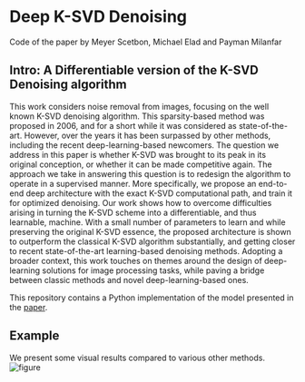 # Deep K-SVD Denoising
Code of the paper by Meyer Scetbon, Michael Elad and Payman Milanfar

## Intro: A Differentiable version of the K-SVD Denoising algorithm

This work considers noise removal from images, focusing on the well known K-SVD denoising algorithm. This sparsity-based method was proposed in 2006, and for a short while it was considered as state-of-the-art. However, over the years it has been surpassed by other methods, including the recent deep-learning-based newcomers. The question we address in this paper is whether K-SVD was brought to its peak in its original conception, or whether it can be made competitive again. The approach we take in answering this question is to redesign the algorithm to operate in a supervised manner. More specifically, we propose an end-to-end deep architecture with the exact K-SVD computational path, and train it for optimized denoising. Our work shows how to overcome difficulties arising in turning the K-SVD scheme into a differentiable, and thus learnable, machine. With a small number of parameters to learn and while preserving the  original K-SVD essence, the proposed architecture is shown to outperform the classical K-SVD algorithm substantially, and getting closer to recent state-of-the-art learning-based denoising methods. Adopting a broader context, this work touches on themes around the design of deep-learning solutions for image processing tasks, while paving a bridge between classic methods and novel deep-learning-based ones. 

This repository contains a Python implementation of the model presented in the [paper](https://arxiv.org/abs/1909.13164).

## Example

We present some visual results compared to various other methods.
![figure](results.jpg)

